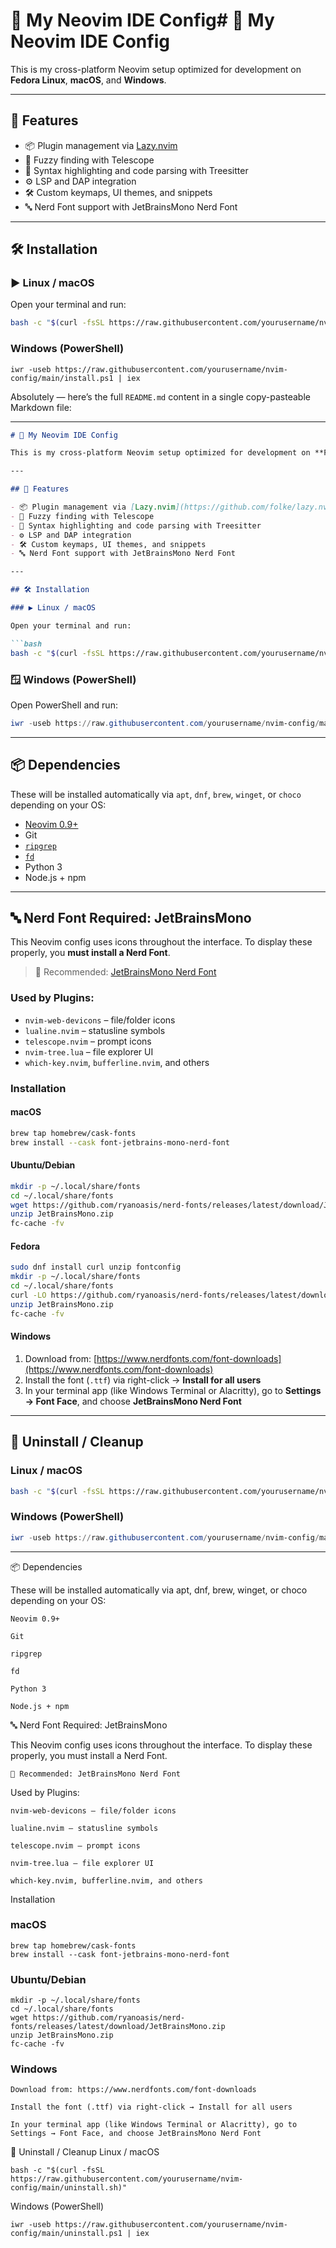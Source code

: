 # 🧠 My Neovim IDE Config# 🧠 My Neovim IDE Config

This is my cross-platform Neovim setup optimized for development on **Fedora Linux**, **macOS**, and **Windows**.

---

## 🚀 Features

- 📦 Plugin management via [Lazy.nvim](https://github.com/folke/lazy.nvim)
- 🔭 Fuzzy finding with Telescope
- 🌳 Syntax highlighting and code parsing with Treesitter
- ⚙️ LSP and DAP integration
- 🛠️ Custom keymaps, UI themes, and snippets
- 🔤 Nerd Font support with JetBrainsMono Nerd Font

---

## 🛠️ Installation

### ▶️ Linux / macOS

Open your terminal and run:

```bash
bash -c "$(curl -fsSL https://raw.githubusercontent.com/yourusername/nvim-config/main/install.sh)"
```
### Windows (PowerShell)
```
iwr -useb https://raw.githubusercontent.com/yourusername/nvim-config/main/install.ps1 | iex
```

Absolutely — here’s the full `README.md` content in a single copy-pasteable Markdown file:

---

````markdown
# 🧠 My Neovim IDE Config

This is my cross-platform Neovim setup optimized for development on **Fedora Linux**, **macOS**, and **Windows**.

---

## 🚀 Features

- 📦 Plugin management via [Lazy.nvim](https://github.com/folke/lazy.nvim)
- 🔭 Fuzzy finding with Telescope
- 🌳 Syntax highlighting and code parsing with Treesitter
- ⚙️ LSP and DAP integration
- 🛠️ Custom keymaps, UI themes, and snippets
- 🔤 Nerd Font support with JetBrainsMono Nerd Font

---

## 🛠️ Installation

### ▶️ Linux / macOS

Open your terminal and run:

```bash
bash -c "$(curl -fsSL https://raw.githubusercontent.com/yourusername/nvim-config/main/install.sh)"
````

### 🪟 Windows (PowerShell)

Open PowerShell and run:

```powershell
iwr -useb https://raw.githubusercontent.com/yourusername/nvim-config/main/install.ps1 | iex
```

---

## 📦 Dependencies

These will be installed automatically via `apt`, `dnf`, `brew`, `winget`, or `choco` depending on your OS:

* [Neovim 0.9+](https://neovim.io)
* Git
* [`ripgrep`](https://github.com/BurntSushi/ripgrep)
* [`fd`](https://github.com/sharkdp/fd)
* Python 3
* Node.js + npm

---

## 🔤 Nerd Font Required: JetBrainsMono

This Neovim config uses icons throughout the interface. To display these properly, you **must install a Nerd Font**.

> 🎯 Recommended: [JetBrainsMono Nerd Font](https://www.nerdfonts.com/font-downloads)

### Used by Plugins:

* `nvim-web-devicons` – file/folder icons
* `lualine.nvim` – statusline symbols
* `telescope.nvim` – prompt icons
* `nvim-tree.lua` – file explorer UI
* `which-key.nvim`, `bufferline.nvim`, and others

### Installation

#### macOS

```bash
brew tap homebrew/cask-fonts
brew install --cask font-jetbrains-mono-nerd-font
```

#### Ubuntu/Debian

```bash
mkdir -p ~/.local/share/fonts
cd ~/.local/share/fonts
wget https://github.com/ryanoasis/nerd-fonts/releases/latest/download/JetBrainsMono.zip
unzip JetBrainsMono.zip
fc-cache -fv
```

#### Fedora

```bash
sudo dnf install curl unzip fontconfig
mkdir -p ~/.local/share/fonts
cd ~/.local/share/fonts
curl -LO https://github.com/ryanoasis/nerd-fonts/releases/latest/download/JetBrainsMono.zip
unzip JetBrainsMono.zip
fc-cache -fv
```

#### Windows

1. Download from: [https://www.nerdfonts.com/font-downloads](https://www.nerdfonts.com/font-downloads)
2. Install the font (`.ttf`) via right-click → **Install for all users**
3. In your terminal app (like Windows Terminal or Alacritty), go to **Settings → Font Face**, and choose **JetBrainsMono Nerd Font**

---

## 🧹 Uninstall / Cleanup

### Linux / macOS

```bash
bash -c "$(curl -fsSL https://raw.githubusercontent.com/yourusername/nvim-config/main/uninstall.sh)"
```

### Windows (PowerShell)

```powershell
iwr -useb https://raw.githubusercontent.com/yourusername/nvim-config/main/uninstall.ps1 | iex
```

---


📦 Dependencies

These will be installed automatically via apt, dnf, brew, winget, or choco depending on your OS:

    Neovim 0.9+

    Git

    ripgrep

    fd

    Python 3

    Node.js + npm


🔤 Nerd Font Required: JetBrainsMono

This Neovim config uses icons throughout the interface. To display these properly, you must install a Nerd Font.

    🎯 Recommended: JetBrainsMono Nerd Font

Used by Plugins:

    nvim-web-devicons – file/folder icons

    lualine.nvim – statusline symbols

    telescope.nvim – prompt icons

    nvim-tree.lua – file explorer UI

    which-key.nvim, bufferline.nvim, and others

Installation
### macOS
```
brew tap homebrew/cask-fonts
brew install --cask font-jetbrains-mono-nerd-font
```

### Ubuntu/Debian
```
mkdir -p ~/.local/share/fonts
cd ~/.local/share/fonts
wget https://github.com/ryanoasis/nerd-fonts/releases/latest/download/JetBrainsMono.zip
unzip JetBrainsMono.zip
fc-cache -fv
```


### Windows

    Download from: https://www.nerdfonts.com/font-downloads

    Install the font (.ttf) via right-click → Install for all users

    In your terminal app (like Windows Terminal or Alacritty), go to Settings → Font Face, and choose JetBrainsMono Nerd Font

🧹 Uninstall / Cleanup
Linux / macOS

```bash -c "$(curl -fsSL https://raw.githubusercontent.com/yourusername/nvim-config/main/uninstall.sh)"```

Windows (PowerShell)

```iwr -useb https://raw.githubusercontent.com/yourusername/nvim-config/main/uninstall.ps1 | iex```


